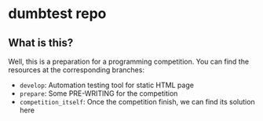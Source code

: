 # dumbtest repo
## What is this?
Well, this is a preparation for a programming competition.
You can find the resources at the corresponding branches:
* `develop`: Automation testing tool for static HTML page
* `prepare`: Some PRE-WRITING for the competition
* `competition_itself`: Once the competition finish, we can find its solution here


